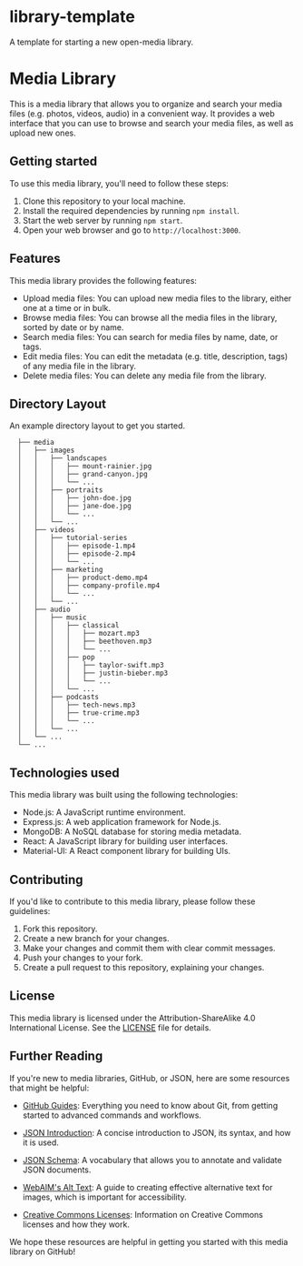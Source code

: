 # library-template
A template for starting a new open-media library.


# Media Library

This is a media library that allows you to organize and search your media files (e.g. photos, videos, audio) in a convenient way. It provides a web interface that you can use to browse and search your media files, as well as upload new ones.

## Getting started

To use this media library, you'll need to follow these steps:

1. Clone this repository to your local machine.
2. Install the required dependencies by running `npm install`.
3. Start the web server by running `npm start`.
4. Open your web browser and go to `http://localhost:3000`.

## Features

This media library provides the following features:

- Upload media files: You can upload new media files to the library, either one at a time or in bulk.
- Browse media files: You can browse all the media files in the library, sorted by date or by name.
- Search media files: You can search for media files by name, date, or tags.
- Edit media files: You can edit the metadata (e.g. title, description, tags) of any media file in the library.
- Delete media files: You can delete any media file from the library.

## Directory Layout

An example directory layout to get you started.

      ├── media
      │   ├── images
      │   │   ├── landscapes
      │   │   │   ├── mount-rainier.jpg
      │   │   │   ├── grand-canyon.jpg
      │   │   │   └── ...
      │   │   ├── portraits
      │   │   │   ├── john-doe.jpg
      │   │   │   ├── jane-doe.jpg
      │   │   │   └── ...
      │   │   └── ...
      │   ├── videos
      │   │   ├── tutorial-series
      │   │   │   ├── episode-1.mp4
      │   │   │   ├── episode-2.mp4
      │   │   │   └── ...
      │   │   ├── marketing
      │   │   │   ├── product-demo.mp4
      │   │   │   ├── company-profile.mp4
      │   │   │   └── ...
      │   │   └── ...
      │   ├── audio
      │   │   ├── music
      │   │   │   ├── classical
      │   │   │   │   ├── mozart.mp3
      │   │   │   │   ├── beethoven.mp3
      │   │   │   │   └── ...
      │   │   │   ├── pop
      │   │   │   │   ├── taylor-swift.mp3
      │   │   │   │   ├── justin-bieber.mp3
      │   │   │   │   └── ...
      │   │   │   └── ...
      │   │   ├── podcasts
      │   │   │   ├── tech-news.mp3
      │   │   │   ├── true-crime.mp3
      │   │   │   └── ...
      │   │   └── ...
      │   └── ...
      └── ...

## Technologies used

This media library was built using the following technologies:

- Node.js: A JavaScript runtime environment.
- Express.js: A web application framework for Node.js.
- MongoDB: A NoSQL database for storing media metadata.
- React: A JavaScript library for building user interfaces.
- Material-UI: A React component library for building UIs.

## Contributing

If you'd like to contribute to this media library, please follow these guidelines:

1. Fork this repository.
2. Create a new branch for your changes.
3. Make your changes and commit them with clear commit messages.
4. Push your changes to your fork.
5. Create a pull request to this repository, explaining your changes.

## License

This media library is licensed under the Attribution-ShareAlike 4.0 International License. See the [LICENSE](LICENSE) file for details.

## Further Reading

If you're new to media libraries, GitHub, or JSON, here are some resources that might be helpful:

- [GitHub Guides](https://github.com/git-guides/): Everything you need to know about Git, from getting started to advanced commands and workflows.

- [JSON Introduction](https://www.json.org/json-en.html): A concise introduction to JSON, its syntax, and how it is used.

- [JSON Schema](https://json-schema.org/): A vocabulary that allows you to annotate and validate JSON documents.

- [WebAIM's Alt Text](https://webaim.org/techniques/alttext/): A guide to creating effective alternative text for images, which is important for accessibility.

- [Creative Commons Licenses](https://creativecommons.org/licenses/): Information on Creative Commons licenses and how they work.

We hope these resources are helpful in getting you started with this media library on GitHub!
